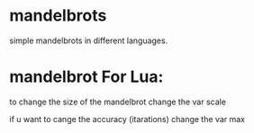 # mandelbrots
simple mandelbrots in different languages.

# mandelbrot For Lua:
to change the size of the mandelbrot change the var scale 

if u want to cange the accuracy (itarations) change the var max
